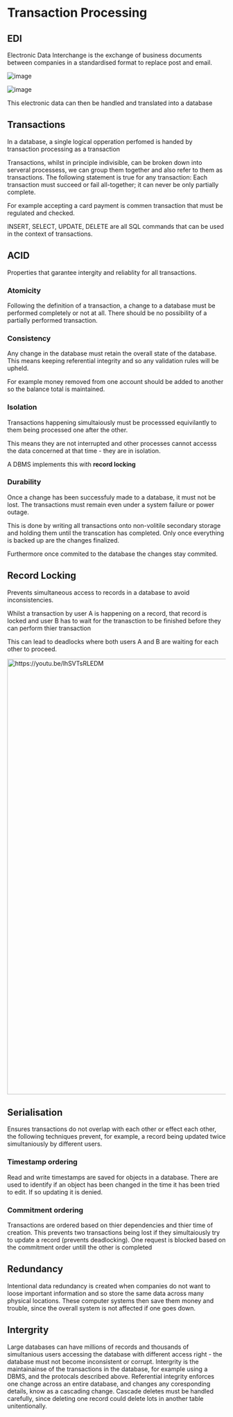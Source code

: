 # Transaction Processing

## EDI
Electronic Data Interchange is the exchange of business documents between companies in a standardised format to replace post and email.

![image](https://user-images.githubusercontent.com/72783315/138685173-a31ca1d1-ac11-48cd-bdfe-717459667d12.png)

![image](https://user-images.githubusercontent.com/72783315/138689833-3a3c2ff8-d8be-4beb-8d43-c7354c5f494f.png)

This electronic data can then be handled and translated into a database

## Transactions
In a database, a single logical opperation perfomed is handed by transaction processing as a transaction

Transactions, whilst in principle indivisible, can be broken down into serveral processess, we can group them together and also refer to them as transactions. The following statement is true for any transaction: Each transaction must succeed or fail all-together; it can never be only partially complete.

For example accepting a card payment is commen transaction that must be regulated and checked.

INSERT, SELECT, UPDATE, DELETE are all SQL commands that can be used in the context of transactions.

## ACID
Properties that garantee intergity and reliablity for all transactions.

### Atomicity
Following the definition of a transaction, a change to a database must be performed completely or not at all. There should be no possibility of a partially performed transaction.

### Consistency
Any change in the database must retain the overall state of the database. This means keeping referential integrity and so any validation rules will be upheld.

For example money removed from one account should be added to another so the balance total is maintained.

### Isolation
Transactions happening simultaiously must be processsed equivilantly to them being processed one after the other.

This means they are not interrupted and other processes cannot accesss the data concerned at that time - they are in isolation.

A DBMS implements this with **record locking**

### Durability
Once a change has been successfuly made to a database, it must not be lost. The transactions must remain even under a system failure or power outage.

This is done by writing all transactions onto non-volitile secondary storage and holding them until the transcation has completed. Only once everything is backed up are the changes finalized.

Furthermore once commited to the database the changes stay commited.

## Record Locking
Prevents simultaneous access to records in a database to avoid inconsistencies. 

Whilst a transaction by user A is happening on a record, that record is locked and user B has to wait for the tranasction to be finished before they can perform thier transaction

This can lead to deadlocks where both users A and B are waiting for each other to proceed.

<img width="1002" alt="https://youtu.be/lhSVTsRLEDM" src="https://user-images.githubusercontent.com/72783315/138735056-7a26536d-d96b-419e-801b-c6ea096a8254.png">

## Serialisation
Ensures transactions do not overlap with each other or effect each other, the following techniques prevent, for example, a record being updated twice simultaniously by different users.

### Timestamp ordering
Read and write timestamps are saved for objects in a database. There are used to identify if an object has been changed in the time it has been tried to edit. If so updating it is denied.

### Commitment ordering
Transactions are ordered based on thier dependencies and thier time of creation. This prevents two transactions being lost if they simultaiously try to update a record (prevents deadlocking). One request is blocked based on the commitment order untill the other is completed

## Redundancy
Intentional data redundancy is created when companies do not want to loose important information and so store the same data across many physical locations. These computer systems then save them money and trouble, since the overall system is not affected if one goes down.

## Intergrity
Large databases can have millions of records and thousands of simultanious users accessing the database with different access right - the database must not become inconsistent or corrupt. Intergrity is the maintainainse of the transactions in the database, for example using a DBMS, and the protocals described above. Referential integrity enforces one change across an entire database, and changes any coresponding details, know as a cascading change. Cascade deletes must be handled carefully, since deleting one record could delete lots in another table unitentionally.

